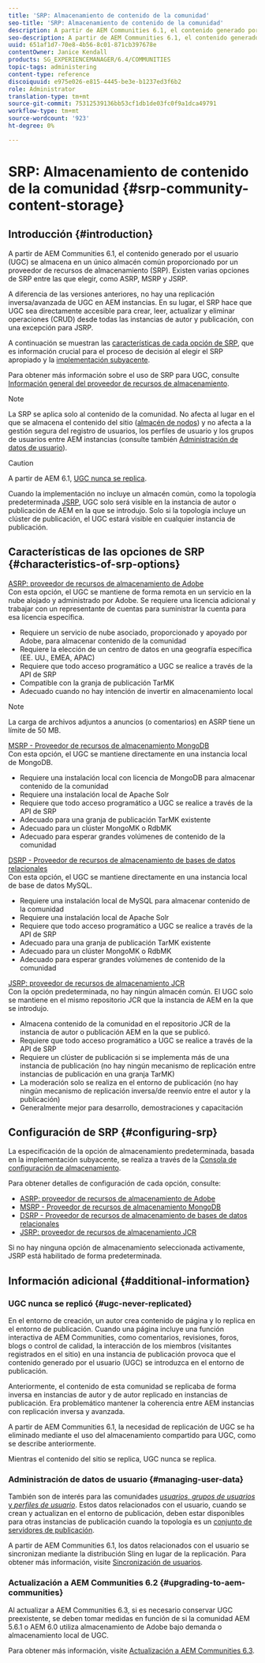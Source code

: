 ```yaml
---
title: 'SRP: Almacenamiento de contenido de la comunidad'
seo-title: 'SRP: Almacenamiento de contenido de la comunidad'
description: A partir de AEM Communities 6.1, el contenido generado por el usuario (UGC) se almacena en un único almacén común proporcionado por un proveedor de recursos de almacenamiento (SRP)
seo-description: A partir de AEM Communities 6.1, el contenido generado por el usuario (UGC) se almacena en un único almacén común proporcionado por un proveedor de recursos de almacenamiento (SRP)
uuid: 651af1d7-70e8-4b56-8c01-871cb397678e
contentOwner: Janice Kendall
products: SG_EXPERIENCEMANAGER/6.4/COMMUNITIES
topic-tags: administering
content-type: reference
discoiquuid: e975e026-e815-4445-be3e-b1237ed3f6b2
role: Administrator
translation-type: tm+mt
source-git-commit: 75312539136bb53cf1db1de03fc0f9a1dca49791
workflow-type: tm+mt
source-wordcount: '923'
ht-degree: 0%

---
```



# SRP: Almacenamiento de contenido de la comunidad {#srp-community-content-storage}

## Introducción {#introduction}

A partir de AEM Communities 6.1, el contenido generado por el usuario (UGC) se almacena en un único almacén común proporcionado por un proveedor de recursos de almacenamiento (SRP). Existen varias opciones de SRP entre las que elegir, como ASRP, MSRP y JSRP.

A diferencia de las versiones anteriores, no hay una replicación inversa/avanzada de UGC en AEM instancias. En su lugar, el SRP hace que UGC sea directamente accesible para crear, leer, actualizar y eliminar operaciones (CRUD) desde todas las instancias de autor y publicación, con una excepción para JSRP.

A continuación se muestran las [características de cada opción de SRP](#characteristics-of-srp-options), que es información crucial para el proceso de decisión al elegir el SRP apropiado y la [implementación subyacente](topologies.md).

Para obtener más información sobre el uso de SRP para UGC, consulte [Información general del proveedor de recursos de almacenamiento](srp.md).

>[!NOTE]
>
>La SRP se aplica solo al contenido de la comunidad. No afecta al lugar en el que se almacena el contenido del sitio ([almacén de nodos](../../help/sites-deploying/data-store-config.md)) y no afecta a la gestión segura del registro de usuarios, los perfiles de usuario y los grupos de usuarios entre AEM instancias (consulte también [Administración de datos de usuario](#managing-user-data)).

>[!CAUTION]
>
>A partir de AEM 6.1, [UGC nunca se replica](#ugc-never-replicated).
>
>Cuando la implementación no incluye un almacén común, como la topología predeterminada [JSRP](topologies.md#jsrp), UGC solo será visible en la instancia de autor o publicación de AEM en la que se introdujo. Solo si la topología incluye un clúster de publicación, el UGC estará visible en cualquier instancia de publicación.

## Características de las opciones de SRP {#characteristics-of-srp-options}

[ASRP: proveedor de recursos de almacenamiento de Adobe](asrp.md)\
Con esta opción, el UGC se mantiene de forma remota en un servicio en la nube alojado y administrado por Adobe. Se requiere una licencia adicional y trabajar con un representante de cuentas para suministrar la cuenta para esa licencia específica.

* Requiere un servicio de nube asociado, proporcionado y apoyado por Adobe, para almacenar contenido de la comunidad
* Requiere la elección de un centro de datos en una geografía específica (EE. UU., EMEA, APAC)
* Requiere que todo acceso programático a UGC se realice a través de la API de SRP
* Compatible con la granja de publicación TarMK
* Adecuado cuando no hay intención de invertir en almacenamiento local

>[!NOTE]
>
>La carga de archivos adjuntos a anuncios (o comentarios) en ASRP tiene un límite de 50 MB.

[MSRP - Proveedor de recursos de almacenamiento MongoDB](msrp.md)\
Con esta opción, el UGC se mantiene directamente en una instancia local de MongoDB.

* Requiere una instalación local con licencia de MongoDB para almacenar contenido de la comunidad
* Requiere una instalación local de Apache Solr
* Requiere que todo acceso programático a UGC se realice a través de la API de SRP
* Adecuado para una granja de publicación TarMK existente
* Adecuado para un clúster MongoMK o RdbMK
* Adecuado para esperar grandes volúmenes de contenido de la comunidad

[DSRP - Proveedor de recursos de almacenamiento de bases de datos relacionales](dsrp.md)\
Con esta opción, el UGC se mantiene directamente en una instancia local de base de datos MySQL.

* Requiere una instalación local de MySQL para almacenar contenido de la comunidad
* Requiere una instalación local de Apache Solr
* Requiere que todo acceso programático a UGC se realice a través de la API de SRP
* Adecuado para una granja de publicación TarMK existente
* Adecuado para un clúster MongoMK o RdbMK
* Adecuado para esperar grandes volúmenes de contenido de la comunidad

[JSRP: proveedor de recursos de almacenamiento JCR](jsrp.md)\
Con la opción predeterminada, no hay ningún almacén común. El UGC solo se mantiene en el mismo repositorio JCR que la instancia de AEM en la que se introdujo.

* Almacena contenido de la comunidad en el repositorio JCR de la instancia de autor o publicación AEM en la que se publicó.
* Requiere que todo acceso programático a UGC se realice a través de la API de SRP
* Requiere un clúster de publicación si se implementa más de una instancia de publicación (no hay ningún mecanismo de replicación entre instancias de publicación en una granja TarMK)
* La moderación solo se realiza en el entorno de publicación (no hay ningún mecanismo de replicación inversa/de reenvío entre el autor y la publicación)
* Generalmente mejor para desarrollo, demostraciones y capacitación

## Configuración de SRP {#configuring-srp}

La especificación de la opción de almacenamiento predeterminada, basada en la implementación subyacente, se realiza a través de la [Consola de configuración de almacenamiento](srp-config.md).

Para obtener detalles de configuración de cada opción, consulte:

* [ASRP: proveedor de recursos de almacenamiento de Adobe](asrp.md)
* [MSRP - Proveedor de recursos de almacenamiento MongoDB](msrp.md)
* [DSRP - Proveedor de recursos de almacenamiento de bases de datos relacionales](dsrp.md)
* [JSRP: proveedor de recursos de almacenamiento JCR](jsrp.md)

Si no hay ninguna opción de almacenamiento seleccionada activamente, JSRP está habilitado de forma predeterminada.

## Información adicional {#additional-information}

### UGC nunca se replicó {#ugc-never-replicated}

En el entorno de creación, un autor crea contenido de página y lo replica en el entorno de publicación. Cuando una página incluye una función interactiva de AEM Communities, como comentarios, revisiones, foros, blogs o control de calidad, la interacción de los miembros (visitantes registrados en el sitio) en una instancia de publicación provoca que el contenido generado por el usuario (UGC) se introduzca en el entorno de publicación.

Anteriormente, el contenido de esta comunidad se replicaba de forma inversa en instancias de autor y de autor replicado en instancias de publicación. Era problemático mantener la coherencia entre AEM instancias con replicación inversa y avanzada.

A partir de AEM Communities 6.1, la necesidad de replicación de UGC se ha eliminado mediante el uso del almacenamiento compartido para UGC, como se describe anteriormente.

Mientras el contenido del sitio se replica, UGC nunca se replica.

### Administración de datos de usuario {#managing-user-data}

También son de interés para las comunidades [*usuarios*, *grupos de usuarios* y *perfiles de usuario*](users.md). Estos datos relacionados con el usuario, cuando se crean y actualizan en el entorno de publicación, deben estar disponibles para otras instancias de publicación cuando la topología es un [conjunto de servidores de publicación](../../help/sites-deploying/recommended-deploys.md#tarmk-farm).

A partir de AEM Communities 6.1, los datos relacionados con el usuario se sincronizan mediante la distribución Sling en lugar de la replicación. Para obtener más información, visite [Sincronización de usuarios](sync.md).

### Actualización a AEM Communities 6.2 {#upgrading-to-aem-communities}

Al actualizar a AEM Communities 6.3, si es necesario conservar UGC preexistente, se deben tomar medidas en función de si la comunidad AEM 5.6.1 o AEM 6.0 utiliza almacenamiento de Adobe bajo demanda o almacenamiento local de UGC.

Para obtener más información, visite [Actualización a AEM Communities 6.3](upgrade.md).
